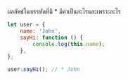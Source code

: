 ผลลัพธ์ในบรรทัดที่มี \* มีค่าเป็นอะไรและเพราะอะไร

```js
let user = {
	name: 'John',
	sayHi: function () {
		console.log(this.name);
	},
};

user.sayHi(); // * John
```
